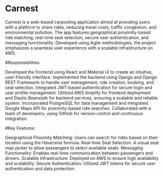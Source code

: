 # Carnest
Carnest is a web-based carpooling application aimed at providing users with a platform to share rides, reducing travel costs, traffic congestion, and environmental pollution. The app features geographical proximity-based ride matching, real-time seat selection, secure user authentication, and messaging functionality. Developed using Agile methodologies, the project emphasizes a seamless user experience with a scalable infrastructure on AWS.

#Responsibilities:

Developed the frontend using React and Material UI to create an intuitive, user-friendly interface.
Implemented the backend using Django and Django REST Framework to handle user management, ride creation, booking, and seat selection.
Integrated JWT-based authentication for secure login and user profile management.
Utilized AWS Amplify for frontend deployment and Elastic Beanstalk for backend services, ensuring a scalable and reliable system.
Incorporated PostgreSQL for data management and integrated Google Maps API for proximity-based ride searches.
Collaborated with a team of developers, using GitHub for version control and continuous integration.

#Key Features:

Geographical Proximity Matching: Users can search for rides based on their location using the Haversine formula.
Real-time Seat Selection: A visual seat map picker to allow passengers to select available seats.
Messaging Functionality: Enables real-time communication between passengers and drivers.
Scalable Infrastructure: Deployed on AWS to ensure high availability and scalability.
Secure Authentication: Utilized JWT tokens for secure user authentication and data protection.
